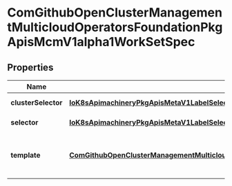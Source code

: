 
# ComGithubOpenClusterManagementMulticloudOperatorsFoundationPkgApisMcmV1alpha1WorkSetSpec

## Properties
Name | Type | Description | Notes
------------ | ------------- | ------------- | -------------
**clusterSelector** | [**IoK8sApimachineryPkgApisMetaV1LabelSelector**](IoK8sApimachineryPkgApisMetaV1LabelSelector.md) | Selector for clusters. |  [optional]
**selector** | [**IoK8sApimachineryPkgApisMetaV1LabelSelector**](IoK8sApimachineryPkgApisMetaV1LabelSelector.md) | Selector for works. |  [optional]
**template** | [**ComGithubOpenClusterManagementMulticloudOperatorsFoundationPkgApisMcmV1alpha1WorkTemplateSpec**](ComGithubOpenClusterManagementMulticloudOperatorsFoundationPkgApisMcmV1alpha1WorkTemplateSpec.md) | Template describes the works that will be created. |  [optional]



